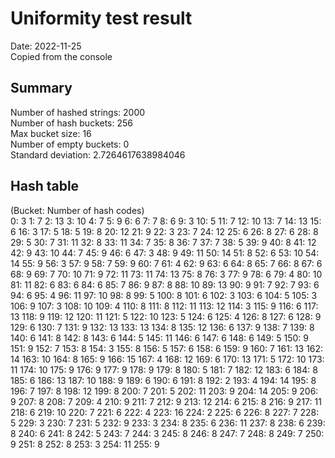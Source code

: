 # Uniformity test result
Date: 2022-11-25   
Copied from the console

## Summary
Number of hashed strings: 2000   
Number of hash buckets: 256   
Max bucket size: 16   
Number of empty buckets: 0   
Standard deviation: 2.7264617638984046

## Hash table
(Bucket: Number of hash codes)   
0: 3
1: 7
2: 13
3: 10
4: 7
5: 9
6: 6
7: 7
8: 6
9: 3
10: 5
11: 7
12: 10
13: 7
14: 13
15: 6
16: 3
17: 5
18: 5
19: 8
20: 12
21: 9
22: 3
23: 7
24: 12
25: 6
26: 8
27: 6
28: 8
29: 5
30: 7
31: 11
32: 8
33: 11
34: 7
35: 8
36: 7
37: 7
38: 5
39: 9
40: 8
41: 12
42: 9
43: 10
44: 7
45: 9
46: 6
47: 3
48: 9
49: 11
50: 14
51: 8
52: 6
53: 10
54: 14
55: 9
56: 3
57: 9
58: 7
59: 9
60: 7
61: 4
62: 9
63: 6
64: 8
65: 7
66: 8
67: 6
68: 9
69: 7
70: 10
71: 9
72: 11
73: 11
74: 13
75: 8
76: 3
77: 9
78: 6
79: 4
80: 10
81: 11
82: 6
83: 6
84: 6
85: 7
86: 9
87: 8
88: 10
89: 13
90: 9
91: 7
92: 7
93: 6
94: 6
95: 4
96: 11
97: 10
98: 8
99: 5
100: 8
101: 6
102: 3
103: 6
104: 5
105: 3
106: 9
107: 3
108: 10
109: 4
110: 8
111: 8
112: 11
113: 12
114: 3
115: 9
116: 6
117: 13
118: 9
119: 12
120: 11
121: 5
122: 10
123: 5
124: 6
125: 4
126: 8
127: 6
128: 9
129: 6
130: 7
131: 9
132: 13
133: 13
134: 8
135: 12
136: 6
137: 9
138: 7
139: 8
140: 6
141: 8
142: 8
143: 6
144: 5
145: 11
146: 6
147: 6
148: 6
149: 5
150: 9
151: 9
152: 7
153: 8
154: 3
155: 8
156: 5
157: 6
158: 6
159: 9
160: 7
161: 13
162: 14
163: 10
164: 8
165: 9
166: 15
167: 4
168: 12
169: 6
170: 13
171: 5
172: 10
173: 11
174: 10
175: 9
176: 9
177: 9
178: 9
179: 8
180: 5
181: 7
182: 12
183: 6
184: 8
185: 6
186: 13
187: 10
188: 9
189: 6
190: 6
191: 8
192: 2
193: 4
194: 14
195: 8
196: 7
197: 8
198: 12
199: 8
200: 7
201: 5
202: 11
203: 9
204: 14
205: 9
206: 9
207: 8
208: 7
209: 4
210: 9
211: 7
212: 9
213: 12
214: 6
215: 8
216: 9
217: 11
218: 6
219: 10
220: 7
221: 6
222: 4
223: 16
224: 2
225: 6
226: 8
227: 7
228: 5
229: 3
230: 7
231: 5
232: 9
233: 3
234: 8
235: 6
236: 11
237: 8
238: 6
239: 8
240: 6
241: 8
242: 5
243: 7
244: 3
245: 8
246: 8
247: 7
248: 8
249: 7
250: 9
251: 8
252: 8
253: 3
254: 11
255: 9
